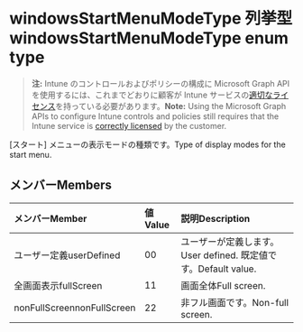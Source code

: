 # <a name="windowsstartmenumodetype-enum-type"></a><span data-ttu-id="7c736-101">windowsStartMenuModeType 列挙型</span><span class="sxs-lookup"><span data-stu-id="7c736-101">windowsStartMenuModeType enum type</span></span>

> <span data-ttu-id="7c736-102">**注:** Intune のコントロールおよびポリシーの構成に Microsoft Graph API を使用するには、これまでどおりに顧客が Intune サービスの[適切なライセンス](https://go.microsoft.com/fwlink/?linkid=839381)を持っている必要があります。</span><span class="sxs-lookup"><span data-stu-id="7c736-102">**Note:** Using the Microsoft Graph APIs to configure Intune controls and policies still requires that the Intune service is [correctly licensed](https://go.microsoft.com/fwlink/?linkid=839381) by the customer.</span></span>

<span data-ttu-id="7c736-103">[スタート] メニューの表示モードの種類です。</span><span class="sxs-lookup"><span data-stu-id="7c736-103">Type of display modes for the start menu.</span></span>
## <a name="members"></a><span data-ttu-id="7c736-104">メンバー</span><span class="sxs-lookup"><span data-stu-id="7c736-104">Members</span></span>
|<span data-ttu-id="7c736-105">メンバー</span><span class="sxs-lookup"><span data-stu-id="7c736-105">Member</span></span>|<span data-ttu-id="7c736-106">値</span><span class="sxs-lookup"><span data-stu-id="7c736-106">Value</span></span>|<span data-ttu-id="7c736-107">説明</span><span class="sxs-lookup"><span data-stu-id="7c736-107">Description</span></span>|
|:---|:---|:---|
|<span data-ttu-id="7c736-108">ユーザー定義</span><span class="sxs-lookup"><span data-stu-id="7c736-108">userDefined</span></span>|<span data-ttu-id="7c736-109">0</span><span class="sxs-lookup"><span data-stu-id="7c736-109">0</span></span>|<span data-ttu-id="7c736-110">ユーザーが定義します。</span><span class="sxs-lookup"><span data-stu-id="7c736-110">User defined.</span></span> <span data-ttu-id="7c736-111">既定値です。</span><span class="sxs-lookup"><span data-stu-id="7c736-111">Default value.</span></span>|
|<span data-ttu-id="7c736-112">全画面表示</span><span class="sxs-lookup"><span data-stu-id="7c736-112">fullScreen</span></span>|<span data-ttu-id="7c736-113">1</span><span class="sxs-lookup"><span data-stu-id="7c736-113">1</span></span>|<span data-ttu-id="7c736-114">画面全体</span><span class="sxs-lookup"><span data-stu-id="7c736-114">Full screen.</span></span>|
|<span data-ttu-id="7c736-115">nonFullScreen</span><span class="sxs-lookup"><span data-stu-id="7c736-115">nonFullScreen</span></span>|<span data-ttu-id="7c736-116">2</span><span class="sxs-lookup"><span data-stu-id="7c736-116">2</span></span>|<span data-ttu-id="7c736-117">非フル画面です。</span><span class="sxs-lookup"><span data-stu-id="7c736-117">Non-full screen.</span></span>|



